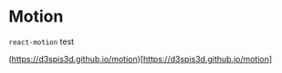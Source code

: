 # Motion

`react-motion` test

(https://d3spis3d.github.io/motion)[https://d3spis3d.github.io/motion]

